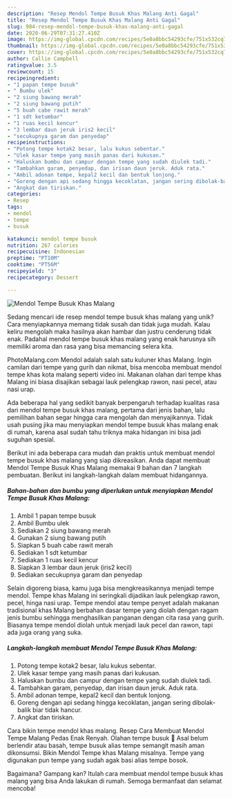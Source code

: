```yaml
---
description: "Resep Mendol Tempe Busuk Khas Malang Anti Gagal"
title: "Resep Mendol Tempe Busuk Khas Malang Anti Gagal"
slug: 984-resep-mendol-tempe-busuk-khas-malang-anti-gagal
date: 2020-06-29T07:31:27.410Z
image: https://img-global.cpcdn.com/recipes/5e0a8bbc54293cfe/751x532cq70/mendol-tempe-busuk-khas-malang-foto-resep-utama.jpg
thumbnail: https://img-global.cpcdn.com/recipes/5e0a8bbc54293cfe/751x532cq70/mendol-tempe-busuk-khas-malang-foto-resep-utama.jpg
cover: https://img-global.cpcdn.com/recipes/5e0a8bbc54293cfe/751x532cq70/mendol-tempe-busuk-khas-malang-foto-resep-utama.jpg
author: Callie Campbell
ratingvalue: 3.5
reviewcount: 15
recipeingredient:
- "1 papan tempe busuk"
- " Bumbu ulek"
- "2 siung bawang merah"
- "2 siung bawang putih"
- "5 buah cabe rawit merah"
- "1 sdt ketumbar"
- "1 ruas kecil kencur"
- "3 lembar daun jeruk iris2 kecil"
- "secukupnya garam dan penyedap"
recipeinstructions:
- "Potong tempe kotak2 besar, lalu kukus sebentar."
- "Ulek kasar tempe yang masih panas dari kukusan."
- "Haluskan bumbu dan campur dengan tempe yang sudah diulek tadi."
- "Tambahkan garam, penyedap, dan irisan daun jeruk. Aduk rata."
- "Ambil adonan tempe, kepal2 kecil dan bentuk lonjong."
- "Goreng dengan api sedang hingga kecoklatan, jangan sering dibolak-balik biar tidak hancur."
- "Angkat dan tiriskan."
categories:
- Resep
tags:
- mendol
- tempe
- busuk

katakunci: mendol tempe busuk 
nutrition: 267 calories
recipecuisine: Indonesian
preptime: "PT10M"
cooktime: "PT56M"
recipeyield: "3"
recipecategory: Dessert

---
```



![Mendol Tempe Busuk Khas Malang](https://img-global.cpcdn.com/recipes/5e0a8bbc54293cfe/751x532cq70/mendol-tempe-busuk-khas-malang-foto-resep-utama.jpg)

Sedang mencari ide resep mendol tempe busuk khas malang yang unik? Cara menyiapkannya memang tidak susah dan tidak juga mudah. Kalau keliru mengolah maka hasilnya akan hambar dan justru cenderung tidak enak. Padahal mendol tempe busuk khas malang yang enak harusnya sih memiliki aroma dan rasa yang bisa memancing selera kita.

PhotoMalang.com Mendol adalah salah satu kuluner khas Malang. Ingin camilan dari tempe yang gurih dan nikmat, bisa mencoba membuat mendol tempe khas kota malang seperti video ini. Makanan olahan dari tempe khas Malang ini biasa disajikan sebagai lauk pelengkap rawon, nasi pecel, atau nasi urap.

Ada beberapa hal yang sedikit banyak berpengaruh terhadap kualitas rasa dari mendol tempe busuk khas malang, pertama dari jenis bahan, lalu pemilihan bahan segar hingga cara mengolah dan menyajikannya. Tidak usah pusing jika mau menyiapkan mendol tempe busuk khas malang enak di rumah, karena asal sudah tahu triknya maka hidangan ini bisa jadi suguhan spesial.


Berikut ini ada beberapa cara mudah dan praktis untuk membuat mendol tempe busuk khas malang yang siap dikreasikan. Anda dapat membuat Mendol Tempe Busuk Khas Malang memakai 9 bahan dan 7 langkah pembuatan. Berikut ini langkah-langkah dalam membuat hidangannya.

<!--inarticleads1-->

##### Bahan-bahan dan bumbu yang diperlukan untuk menyiapkan Mendol Tempe Busuk Khas Malang:

1. Ambil 1 papan tempe busuk
1. Ambil  Bumbu ulek
1. Sediakan 2 siung bawang merah
1. Gunakan 2 siung bawang putih
1. Siapkan 5 buah cabe rawit merah
1. Sediakan 1 sdt ketumbar
1. Sediakan 1 ruas kecil kencur
1. Siapkan 3 lembar daun jeruk (iris2 kecil)
1. Sediakan secukupnya garam dan penyedap


Selain digoreng biasa, kamu juga bisa mengkreasikannya menjadi tempe mendol. Tempe khas Malang ini seringkali dijadikan lauk pelengkap rawon, pecel, hinga nasi urap. Tempe mendol atau tempe penyet adalah makanan tradisional khas Malang berbahan dasar tempe yang diolah dengan ragam jenis bumbu sehingga menghasilkan panganan dengan cita rasa yang gurih. Biasanya tempe mendol diolah untuk menjadi lauk pecel dan rawon, tapi ada juga orang yang suka. 

<!--inarticleads2-->

##### Langkah-langkah membuat Mendol Tempe Busuk Khas Malang:

1. Potong tempe kotak2 besar, lalu kukus sebentar.
1. Ulek kasar tempe yang masih panas dari kukusan.
1. Haluskan bumbu dan campur dengan tempe yang sudah diulek tadi.
1. Tambahkan garam, penyedap, dan irisan daun jeruk. Aduk rata.
1. Ambil adonan tempe, kepal2 kecil dan bentuk lonjong.
1. Goreng dengan api sedang hingga kecoklatan, jangan sering dibolak-balik biar tidak hancur.
1. Angkat dan tiriskan.


Cara bikin tempe mendol khas malang. Resep Cara Membuat Mendol Tempe Malang Pedas Enak Renyah. Olahan tempe busuk 🍳 Asal belum berlendir atau basah, tempe busuk alias tempe semangit masih aman dikonsumsi. Bikin Mendol Tempe khas Malang misalnya. Tempe yang digunakan pun tempe yang sudah agak basi alias tempe bosok. 

Bagaimana? Gampang kan? Itulah cara membuat mendol tempe busuk khas malang yang bisa Anda lakukan di rumah. Semoga bermanfaat dan selamat mencoba!
